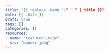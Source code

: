 ```yaml
---
title: "{{ replace .Name "-" " " | title }}"
date: {{ .Date }}
draft: true
tags: []
categories: []
resources:
- name: "featured-image"
  src: "banner.jpeg"
---
```


